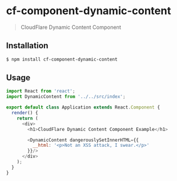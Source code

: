 # cf-component-dynamic-content

> CloudFlare Dynamic Content Component

## Installation

```sh
$ npm install cf-component-dynamic-content
```

## Usage

```js
import React from 'react';
import DynamicContent from '../../src/index';

export default class Application extends React.Component {
  render() {
    return (
      <div>
        <h1>CloudFlare Dynamic Content Component Example</h1>

        <DynamicContent dangerouslySetInnerHTML={{
          __html: '<p>Not an XSS attack, I swear.</p>'
        }}/>
      </div>
    );
  }
}
```
